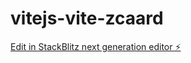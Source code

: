 # vitejs-vite-zcaard

[Edit in StackBlitz next generation editor ⚡️](https://stackblitz.com/~/github.com/vadimka2232/vitejs-vite-zcaard)